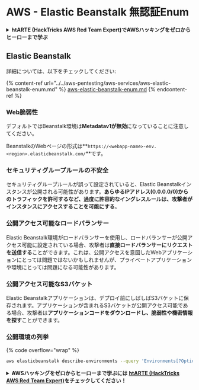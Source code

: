 # AWS - Elastic Beanstalk 無認証Enum

<details>

<summary><strong>htARTE (HackTricks AWS Red Team Expert)でAWSハッキングをゼロからヒーローまで学ぶ</strong></summary>

HackTricksをサポートする他の方法:

* **HackTricksにあなたの会社を広告したい**、または**HackTricksをPDFでダウンロードしたい**場合は、[**サブスクリプションプラン**](https://github.com/sponsors/carlospolop)をチェックしてください！
* [**公式PEASS & HackTricksグッズ**](https://peass.creator-spring.com)を入手する
* [**The PEASS Family**](https://opensea.io/collection/the-peass-family)を発見し、独占的な[**NFTs**](https://opensea.io/collection/the-peass-family)のコレクションをチェックする
* 💬 [**Discordグループ**](https://discord.gg/hRep4RUj7f)に**参加する**か、[**テレグラムグループ**](https://t.me/peass)に参加するか、**Twitter** 🐦 [**@carlospolopm**](https://twitter.com/carlospolopm)を**フォローする**。
* [**HackTricks**](https://github.com/carlospolop/hacktricks)と[**HackTricks Cloud**](https://github.com/carlospolop/hacktricks-cloud)のgithubリポジトリにPRを提出して、あなたのハッキングのコツを**共有する**。

</details>

## Elastic Beanstalk

詳細については、以下をチェックしてください:

{% content-ref url="../../aws-pentesting/aws-services/aws-elastic-beanstalk-enum.md" %}
[aws-elastic-beanstalk-enum.md](../../aws-pentesting/aws-services/aws-elastic-beanstalk-enum.md)
{% endcontent-ref %}

### Web脆弱性

デフォルトではBeanstalk環境は**Metadatav1が無効**になっていることに注意してください。

BeanstalkのWebページの形式は**`https://<webapp-name>-env.<region>.elasticbeanstalk.com/`**です。

### セキュリティグループルールの不安全

セキュリティグループルールが誤って設定されていると、Elastic Beanstalkインスタンスが公開される可能性があります。**あらゆるIPアドレス(0.0.0.0/0)からのトラフィックを許可するなど、過度に許容的なイングレスルールは、攻撃者がインスタンスにアクセスすることを可能にする**。

### 公開アクセス可能なロードバランサー

Elastic Beanstalk環境がロードバランサーを使用し、ロードバランサーが公開アクセス可能に設定されている場合、攻撃者は**直接ロードバランサーにリクエストを送信する**ことができます。これは、公開アクセスを意図したWebアプリケーションにとっては問題ではないかもしれませんが、プライベートアプリケーションや環境にとっては問題になる可能性があります。

### 公開アクセス可能なS3バケット

Elastic Beanstalkアプリケーションは、デプロイ前にしばしばS3バケットに保存されます。アプリケーションが含まれるS3バケットが公開アクセス可能である場合、攻撃者は**アプリケーションコードをダウンロードし、脆弱性や機密情報を探す**ことができます。

### 公開環境の列挙

{% code overflow="wrap" %}
```bash
aws elasticbeanstalk describe-environments --query 'Environments[?OptionSettings[?OptionName==`aws:elbv2:listener:80:defaultProcess` && contains(OptionValue, `redirect`)]].{EnvironmentName:EnvironmentName, ApplicationName:ApplicationName, Status:Status}' --output table
```
<details>

<summary><strong>AWSハッキングをゼロからヒーローまで学ぶには</strong> <a href="https://training.hacktricks.xyz/courses/arte"><strong>htARTE (HackTricks AWS Red Team Expert)</strong></a><strong>をチェックしてください！</strong></summary>

HackTricksをサポートする他の方法:

* **HackTricksにあなたの会社を広告したい場合**や**HackTricksをPDFでダウンロードしたい場合**は、[**サブスクリプションプラン**](https://github.com/sponsors/carlospolop)をチェックしてください！
* [**公式PEASS & HackTricksグッズ**](https://peass.creator-spring.com)を入手する
* [**The PEASS Family**](https://opensea.io/collection/the-peass-family)を発見し、独占的な[**NFTs**](https://opensea.io/collection/the-peass-family)のコレクションをチェックする
* 💬 [**Discordグループ**](https://discord.gg/hRep4RUj7f)や[**telegramグループ**](https://t.me/peass)に**参加する**か、**Twitter** 🐦 [**@carlospolopm**](https://twitter.com/carlospolopm)で**フォローする**。
* **HackTricks**の[**GitHubリポジトリ**](https://github.com/carlospolop/hacktricks)や[**HackTricks Cloud**](https://github.com/carlospolop/hacktricks-cloud)にPRを提出して、あなたのハッキングのコツを**共有する**。

</details>
